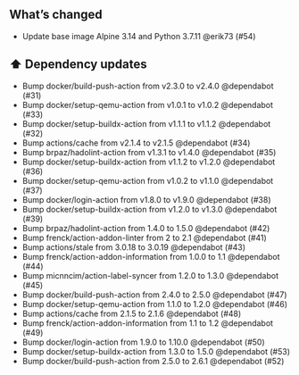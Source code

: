 ## What’s changed

- Update base image Alpine 3.14 and Python 3.7.11 @erik73 (#54)

## ⬆️ Dependency updates

- Bump docker/build-push-action from v2.3.0 to v2.4.0 @dependabot (#31)
- Bump docker/setup-qemu-action from v1.0.1 to v1.0.2 @dependabot (#33)
- Bump docker/setup-buildx-action from v1.1.1 to v1.1.2 @dependabot (#32)
- Bump actions/cache from v2.1.4 to v2.1.5 @dependabot (#34)
- Bump brpaz/hadolint-action from v1.3.1 to v1.4.0 @dependabot (#35)
- Bump docker/setup-buildx-action from v1.1.2 to v1.2.0 @dependabot (#36)
- Bump docker/setup-qemu-action from v1.0.2 to v1.1.0 @dependabot (#37)
- Bump docker/login-action from v1.8.0 to v1.9.0 @dependabot (#38)
- Bump docker/setup-buildx-action from v1.2.0 to v1.3.0 @dependabot (#39)
- Bump brpaz/hadolint-action from 1.4.0 to 1.5.0 @dependabot (#42)
- Bump frenck/action-addon-linter from 2 to 2.1 @dependabot (#41)
- Bump actions/stale from 3.0.18 to 3.0.19 @dependabot (#43)
- Bump frenck/action-addon-information from 1.0.0 to 1.1 @dependabot (#44)
- Bump micnncim/action-label-syncer from 1.2.0 to 1.3.0 @dependabot (#45)
- Bump docker/build-push-action from 2.4.0 to 2.5.0 @dependabot (#47)
- Bump docker/setup-qemu-action from 1.1.0 to 1.2.0 @dependabot (#46)
- Bump actions/cache from 2.1.5 to 2.1.6 @dependabot (#48)
- Bump frenck/action-addon-information from 1.1 to 1.2 @dependabot (#49)
- Bump docker/login-action from 1.9.0 to 1.10.0 @dependabot (#50)
- Bump docker/setup-buildx-action from 1.3.0 to 1.5.0 @dependabot (#53)
- Bump docker/build-push-action from 2.5.0 to 2.6.1 @dependabot (#52)
